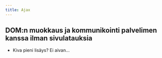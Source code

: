 ```yaml
---
title: Ajax
---
```


## DOM:n muokkaus ja kommunikointi palvelimen kanssa ilman sivulatauksia

* Kiva pieni lisäys? Ei aivan...
